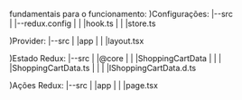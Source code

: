 fundamentais para o funcionamento:
)Configurações:
|--src </br>
|  |--redux.config
|  |  |hook.ts
|  |  |store.ts

)Provider:
|--src
|  |app
|  |  |layout.tsx

)Estado Redux:
|--src
|  |@core
|  |  |ShoppingCartData
|  |  |  |ShoppingCartData.ts
|  |  |  |IShoppingCartData.d.ts

)Ações Redux:
|--src
|  |app
|  |  |page.tsx

